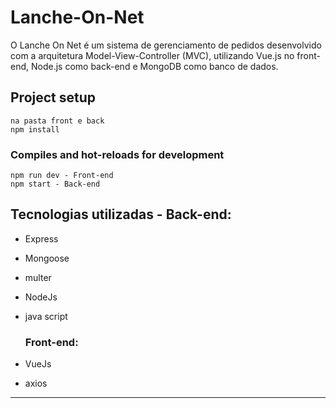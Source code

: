 # Lanche-On-Net
O Lanche On Net é um sistema de gerenciamento de pedidos desenvolvido com a arquitetura 
Model-View-Controller (MVC), utilizando Vue.js no front-end, Node.js como back-end e MongoDB como banco de dados.

## Project setup
```
na pasta front e back 
npm install
```

### Compiles and hot-reloads for development
```
npm run dev - Front-end
npm start - Back-end
```

Tecnologias utilizadas - Back-end:
-------------------------
  - Express
  - Mongoose
  - multer
  - NodeJs
  - java script    

    ### Front-end:

  - VueJs
  - axios
-------------------------

